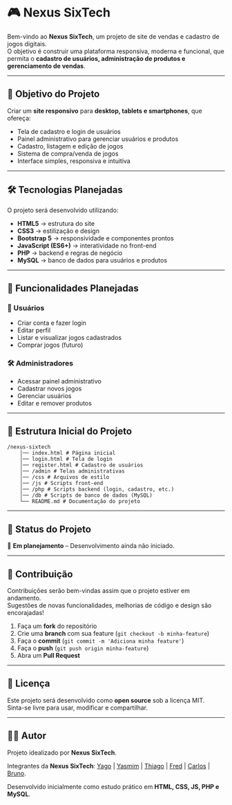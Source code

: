 # 🎮 Nexus SixTech

Bem-vindo ao **Nexus SixTech**, um projeto de site de vendas e cadastro de jogos digitais.  
O objetivo é construir uma plataforma responsiva, moderna e funcional, que permita o **cadastro de usuários, administração de produtos e gerenciamento de vendas**.

---

## 🚀 Objetivo do Projeto
Criar um **site responsivo** para **desktop, tablets e smartphones**, que ofereça:
- Tela de cadastro e login de usuários
- Painel administrativo para gerenciar usuários e produtos
- Cadastro, listagem e edição de jogos
- Sistema de compra/venda de jogos
- Interface simples, responsiva e intuitiva

---

## 🛠️ Tecnologias Planejadas
O projeto será desenvolvido utilizando:

- **HTML5** → estrutura do site  
- **CSS3** → estilização e design  
- **Bootstrap 5** → responsividade e componentes prontos  
- **JavaScript (ES6+)** → interatividade no front-end  
- **PHP** → backend e regras de negócio  
- **MySQL** → banco de dados para usuários e produtos  

---

## 📌 Funcionalidades Planejadas
### 👤 Usuários
- Criar conta e fazer login
- Editar perfil
- Listar e visualizar jogos cadastrados
- Comprar jogos (futuro)

### 🛠️ Administradores
- Acessar painel administrativo
- Cadastrar novos jogos
- Gerenciar usuários
- Editar e remover produtos

---

## 🎯 Estrutura Inicial do Projeto
```
/nexus-sixtech
    │── index.html # Página inicial
    │── login.html # Tela de login
    │── register.html # Cadastro de usuários
    │── /admin # Telas administrativas
    │── /css # Arquivos de estilo
    │── /js # Scripts front-end
    │── /php # Scripts backend (login, cadastro, etc.)
    │── /db # Scripts de banco de dados (MySQL)
    └── README.md # Documentação do projeto
```

---

## 📅 Status do Projeto
🚧 **Em planejamento** – Desenvolvimento ainda não iniciado.

---

## 🤝 Contribuição
Contribuições serão bem-vindas assim que o projeto estiver em andamento.  
Sugestões de novas funcionalidades, melhorias de código e design são encorajadas!  

1. Faça um **fork** do repositório  
2. Crie uma **branch** com sua feature (`git checkout -b minha-feature`)  
3. Faça o **commit** (`git commit -m 'Adiciona minha feature'`)  
4. Faça o **push** (`git push origin minha-feature`)  
5. Abra um **Pull Request**

---

## 📄 Licença
Este projeto será desenvolvido como **open source** sob a licença MIT.  
Sinta-se livre para usar, modificar e compartilhar.

---

## 👨‍💻 Autor
Projeto idealizado por **Nexus SixTech**.

Integrantes da **Nexus SixTech**:
[Yago](https://github.com/tenmenezes) | 
[Yasmim](https://github.com/YasmimMantovani) | 
[Thiago](https://github.com/Thiago-Rock) | 
[Fred](https://github.com/FredWallace) | 
[Carlos](https://github.com/ClaudinoGomes) | 
[Bruno](https://github.com/Bruno-Washington).

Desenvolvido inicialmente como estudo prático em **HTML, CSS, JS, PHP e MySQL**.

